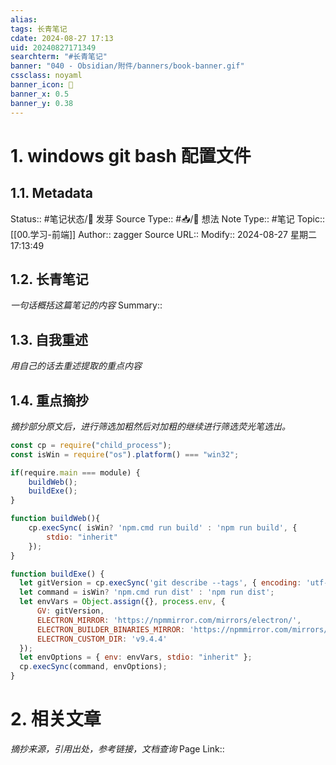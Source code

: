```yaml
---
alias:
tags: 长青笔记
cdate: 2024-08-27 17:13
uid: 20240827171349
searchterm: "#长青笔记"
banner: "040 - Obsidian/附件/banners/book-banner.gif"
cssclass: noyaml
banner_icon: 💌
banner_x: 0.5
banner_y: 0.38
---
```


# 1. windows git bash 配置文件

## 1.1. Metadata

Status:: #笔记状态/🌱 发芽
Source Type:: #📥/💭 想法 
Note Type:: #笔记
Topic:: [[00.学习-前端]]
Author:: zagger
Source URL::
Modify:: 2024-08-27 星期二 17:13:49

## 1.2. 长青笔记

_一句话概括这篇笔记的内容_
Summary::

## 1.3. 自我重述

_用自己的话去重述提取的重点内容_

## 1.4. 重点摘抄

_摘抄部分原文后，进行筛选加粗然后对加粗的继续进行筛选荧光笔选出。_

```js
const cp = require("child_process");
const isWin = require("os").platform() === "win32";

if(require.main === module) {
    buildWeb();
    buildExe();
}

function buildWeb(){
    cp.execSync( isWin? 'npm.cmd run build' : 'npm run build', {
        stdio: "inherit"
    });
}

function buildExe() {
  let gitVersion = cp.execSync('git describe --tags', { encoding: 'utf-8' }).trim();
  let command = isWin? 'npm.cmd run dist' : 'npm run dist';
  let envVars = Object.assign({}, process.env, {
      GV: gitVersion,
      ELECTRON_MIRROR: 'https://npmmirror.com/mirrors/electron/',
      ELECTRON_BUILDER_BINARIES_MIRROR: 'https://npmmirror.com/mirrors/electron-builder-binaries/',
      ELECTRON_CUSTOM_DIR: 'v9.4.4'
  });
  let envOptions = { env: envVars, stdio: "inherit" };
  cp.execSync(command, envOptions);
}

```
# 2. 相关文章

_摘抄来源，引用出处，参考链接，文档查询_
Page Link::

